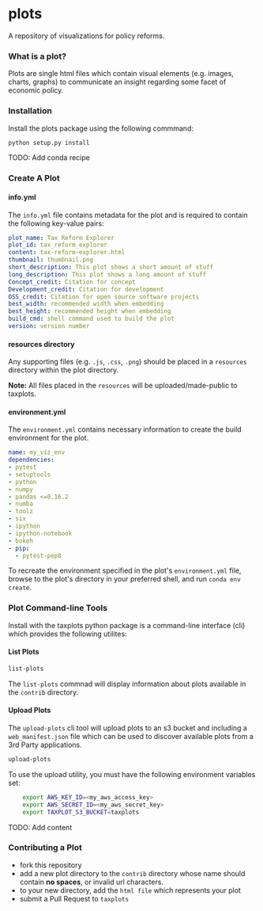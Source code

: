 # plots

A repository of visualizations for policy reforms.

### What is a plot?

Plots are single html files which contain visual elements (e.g. images, charts, graphs) to communicate an insight regarding some facet of economic policy.

### Installation

Install the plots package using the following commmand:

```bash
python setup.py install
```

TODO: Add conda recipe

### Create A Plot
#### info.yml
The `info.yml` file contains metadata for the plot and is required to contain the following key-value pairs:

```yml
plot_name: Tax Reform Explorer
plot_id: tax_reform_explorer
content: tax-reform-explorer.html
thumbnail: thumbnail.png
short_description: This plot shows a short amount of stuff
long_description: This plot shows a long amount of stuff
Concept_credit: Citation for concept
Development_credit: Citation for development
OSS_credit: Citation for open source software projects
best_width: recommended width when embedding
best_height: recommended height when embedding
build_cmd: shell command used to build the plot
version: version number
```

#### resources directory
Any supporting files (e.g. `.js`, `.css`, `.png`) should be placed in a `resources` directory within the plot directory. 

**Note:** All files placed in the `resources` will be uploaded/made-public to taxplots.

#### environment.yml
The `environment.yml` contains necessary information to create the build environment for the plot. 

```yml
name: my_viz_env
dependencies:
- pytest
- setuptools
- python
- numpy
- pandas <=0.16.2
- numba
- toolz
- six
- ipython
- ipython-notebook
- bokeh
- pip:
  - pytest-pep8
```

To recreate the environment specified in the plot's `environment.yml` file, browse to the plot's directory in your preferred shell, and run `conda env create`.

### Plot Command-line Tools
Install with the taxplots python package is a command-line interface (cli) which provides the following utilites:

#### List Plots
```bash
list-plots
```

The `list-plots` commnad will display information about plots available in the `contrib` directory.


#### Upload Plots

The `upload-plots` cli tool will upload plots to an s3 bucket and including a `web_manifest.json` file which can be used to discover available plots from a 3rd Party applications.

```bash
upload-plots
```

To use the upload utility, you must have the following environment variables set:

```bash
    export AWS_KEY_ID=<my_aws_access_key>
    export AWS_SECRET_ID=<my_aws_secret_key>
    export TAXPLOT_S3_BUCKET=taxplots
```

TODO: Add content

### Contributing a Plot
- fork this repository
- add a new plot directory to the `contrib` directory whose name should contain **no spaces**, or invalid url characters.
- to your new directory, add the `html file` which represents your plot
- submit a Pull Request to `taxplots`
